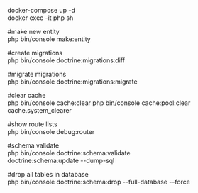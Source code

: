 docker-compose up -d \
docker exec -it php sh

#make new entity \
php bin/console make:entity

#create migrations \
php bin/console doctrine:migrations:diff

#migrate migrations \
php bin/console doctrine:migrations:migrate

#clear cache \
php bin/console cache:clear
php bin/console cache:pool:clear cache.system_clearer


#show route lists \
php bin/console debug:router

#schema validate \
php bin/console doctrine:schema:validate \
doctrine:schema:update --dump-sql

#drop all tables in database \
php bin/console doctrine:schema:drop --full-database --force